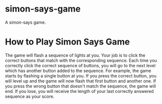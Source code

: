 # simon-says-game
A simon-says game.

# How to Play Simon Says Game
The game will flash a sequence of lights at you. 
Your job is to click the correct buttons that match with the corresponding sequence.
Each time you correctly click the correct sequence of buttons, you will go to the next level which has another button added to the sequence.
For example, the game starts by flashing a single button at you. 
If you press the correct button, you will level up and the game will now flash that first button and another one.
If you press the wrong button that doesn't match the sequence, the game will end.
If you lose, you will receive the length of your last correctly answered sequence as your score.
